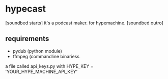 hypecast
========

[soundbed starts] it's a podcast maker. for hypemachine. [soundbed outro]

## requirements
- pydub (python module)
- ffmpeg (commandline binariess

a file called api_keys.py with HYPE_KEY = 'YOUR_HYPE_MACHINE_API_KEY'
